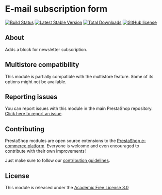# E-mail subscription form

[![Build Status](https://travis-ci.com/PrestaShop/ps_emailsubscription.svg?branch=master)](https://travis-ci.com/PrestaShop/ps_emailsubscription)
[![Latest Stable Version](https://poser.pugx.org/PrestaShop/ps_emailsubscription/v)](//packagist.org/packages/PrestaShop/ps_emailsubscription)
[![Total Downloads](https://poser.pugx.org/PrestaShop/ps_emailsubscription/downloads)](//packagist.org/packages/PrestaShop/ps_emailsubscription)
[![GitHub license](https://img.shields.io/github/license/PrestaShop/ps_emailsubscription)](https://github.com/PrestaShop/ps_emailsubscription/LICENSE.md)

## About

Adds a block for newsletter subscription.

## Multistore compatibility

This module is partially compatible with the multistore feature. Some of its options might not be available.

## Reporting issues

You can report issues with this module in the main PrestaShop repository. [Click here to report an issue][report-issue]. 

## Contributing

PrestaShop modules are open source extensions to the [PrestaShop e-commerce platform][prestashop]. Everyone is welcome and even encouraged to contribute with their own improvements!

Just make sure to follow our [contribution guidelines][contribution-guidelines].

## License

This module is released under the [Academic Free License 3.0][AFL-3.0] 

[report-issue]: https://github.com/PrestaShop/PrestaShop/issues/new/choose
[prestashop]: https://www.prestashop.com/
[contribution-guidelines]: https://devdocs.prestashop.com/1.7/contribute/contribution-guidelines/project-modules/
[AFL-3.0]: https://opensource.org/licenses/AFL-3.0
